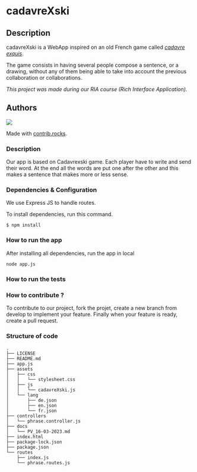 # cadavreXski

## Description

cadavreXski is a WebApp inspired on an old French game called [_cadavre exquis_](https://en.wikipedia.org/wiki/Exquisite_corpse).

The game consists in having several people compose a sentence, or a drawing, without any of them being able to take into account the previous collaboration or collaborations.

*This project was made during our RIA course (Rich Interface Application).*

## Authors

 <a href="https://github.com/CPNV-RIA1/cadavrexski/graphs/contributors">
  <img src="https://contrib.rocks/image?repo=CPNV-RIA1/cadavrexski" />
</a>

Made with [contrib.rocks](https://contrib.rocks).
### Description
Our app is based on Cadavrexski game. Each player have to write and send their word. 
At the end all the words are put one after the other and this makes a sentence that 
makes more or less sense. 

### Dependencies & Configuration
We use Express JS to handle routes.

To install dependencies, run this command.
```
$ npm install 
``` 

### How to run the app 
After installing all dependencies, run the app in local
```
node app.js
``` 

### How to run the tests


### How to contribute ?
To contribute to our project, fork the projet, create a new branch from develop to implement your feature.
Finally when your feature is ready, create a pull request.

### Structure of code
```
.
├── LICENSE
├── README.md
├── app.js
├── assets
│   ├── css
│   │   └── stylesheet.css
│   ├── js
│   │   └── cadavreXski.js
│   └── lang
│       ├── de.json
│       ├── en.json
│       └── fr.json
├── controllers
│   └── phrase.controller.js
├── docs
│   └── PV_16-03-2023.md
├── index.html
├── package-lock.json
├── package.json
└── routes
    ├── index.js
    └── phrase.routes.js
```
